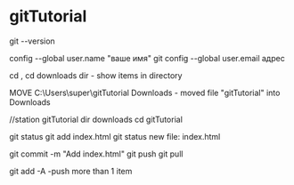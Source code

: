 # gitTutorial

 git --version
 
 config --global user.name "ваше имя"
 git config --global user.email адрес
 
 cd , cd downloads
 dir - show items in directory
 
 MOVE C:\Users\super\gitTutorial Downloads - moved file "gitTutorial" into Downloads
 
 //station gitTutorial
 dir downloads
 cd gitTutorial
 
 git status
 git add index.html
 git status
  new file:   index.html
 
 git commit -m "Add index.html"
 git push
 git pull
 
 git add -A -push more than 1 item
